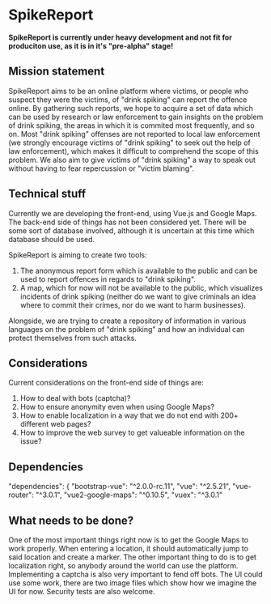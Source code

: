 # SpikeReport

<b>SpikeReport is currently under heavy development and not fit for produciton use, as it is in it's "pre-alpha" stage!</b>

## Mission statement

SpikeReport aims to be an online platform where victims, or people who suspect they were the victims, of "drink spiking" can report the offence online. By gathering such reports, we hope to acquire a set of data which can be used by research or law enforcement to gain insights on the problem of drink spiking, the areas in which it is commited most frequently, and so on. 
Most "drink spiking" offenses are not reported to local law enforcement (we strongly encourage victims of "drink spiking" to seek out the help of law enforcement), which makes it difficult to comprehend the scope of this problem.
We also aim to give victims of "drink spiking" a way to speak out without having to fear repercussion or "victim blaming". 

## Technical stuff

Currently we are developing the front-end, using Vue.js and Google Maps. The back-end side of things has not been considered yet.
There will be some sort of database involved, although it is uncertain at this time which database should be used. 

SpikeReport is aiming to create two tools: 
1. The anonymous report form which is available to the public and can be used to report offences in regards to "drink spiking".
2. A map, which for now will not be available to the public, which visualizes incidents of drink spiking (neither do we want to give criminals an idea where to commit their crimes, nor do we want to harm businesses). 

Alongside, we are trying to create a repository of information in various languages on the problem of "drink spiking" and how an individual can protect themselves from such attacks.

## Considerations

Current considerations on the front-end side of things are:
1. How to deal with bots (captcha)?
2. How to ensure anonymity even when using Google Maps?
3. How to enable localization in a way that we do not end with 200+ different web pages?
4. How to improve the web survey to get valueable information on the issue?

## Dependencies

"dependencies": {
    "bootstrap-vue": "^2.0.0-rc.11",
    "vue": "^2.5.21",
    "vue-router": "^3.0.1",
    "vue2-google-maps": "^0.10.5",
    "vuex": "^3.0.1"
    
## What needs to be done?

One of the most important things right now is to get the Google Maps to work properly. When entering a location, it should automatically jump to said location and create a marker.
The other important thing to do is to get localization right, so anybody around the world can use the platform.
Implementing a captcha is also very important to fend off bots.
The UI could use some work, there are two image files which show how we imagine the UI for now. 
Security tests are also welcome.

